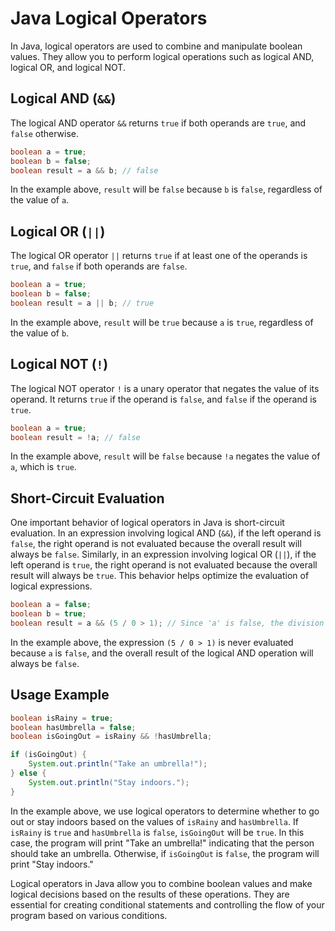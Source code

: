 # Java Logical Operators

In Java, logical operators are used to combine and manipulate boolean values. They allow you to perform logical operations such as logical AND, logical OR, and logical NOT.

## Logical AND (`&&`)

The logical AND operator `&&` returns `true` if both operands are `true`, and `false` otherwise.

```java
boolean a = true;
boolean b = false;
boolean result = a && b; // false
```

In the example above, `result` will be `false` because `b` is `false`, regardless of the value of `a`.

## Logical OR (`||`)

The logical OR operator `||` returns `true` if at least one of the operands is `true`, and `false` if both operands are `false`.

```java
boolean a = true;
boolean b = false;
boolean result = a || b; // true
```

In the example above, `result` will be `true` because `a` is `true`, regardless of the value of `b`.

## Logical NOT (`!`)

The logical NOT operator `!` is a unary operator that negates the value of its operand. It returns `true` if the operand is `false`, and `false` if the operand is `true`.

```java
boolean a = true;
boolean result = !a; // false
```

In the example above, `result` will be `false` because `!a` negates the value of `a`, which is `true`.

## Short-Circuit Evaluation

One important behavior of logical operators in Java is short-circuit evaluation. In an expression involving logical AND (`&&`), if the left operand is `false`, the right operand is not evaluated because the overall result will always be `false`. Similarly, in an expression involving logical OR (`||`), if the left operand is `true`, the right operand is not evaluated because the overall result will always be `true`. This behavior helps optimize the evaluation of logical expressions.

```java
boolean a = false;
boolean b = true;
boolean result = a && (5 / 0 > 1); // Since 'a' is false, the division by zero is not evaluated
```

In the example above, the expression `(5 / 0 > 1)` is never evaluated because `a` is `false`, and the overall result of the logical AND operation will always be `false`.

## Usage Example

```java
boolean isRainy = true;
boolean hasUmbrella = false;
boolean isGoingOut = isRainy && !hasUmbrella;

if (isGoingOut) {
    System.out.println("Take an umbrella!");
} else {
    System.out.println("Stay indoors.");
}
```

In the example above, we use logical operators to determine whether to go out or stay indoors based on the values of `isRainy` and `hasUmbrella`. If `isRainy` is `true` and `hasUmbrella` is `false`, `isGoingOut` will be `true`. In this case, the program will print "Take an umbrella!" indicating that the person should take an umbrella. Otherwise, if `isGoingOut` is `false`, the program will print "Stay indoors."

Logical operators in Java allow you to combine boolean values and make logical decisions based on the results of these operations. They are essential for creating conditional statements and controlling the flow of your program based on various conditions.
